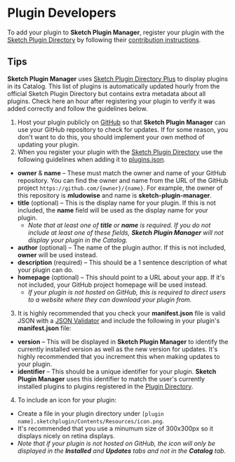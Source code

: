 Plugin Developers
=================

To add your plugin to **Sketch Plugin Manager**, register your plugin with the [Sketch Plugin Directory](https://github.com/sketchplugins/plugin-directory/) by following their [contribution instructions](https://github.com/sketchplugins/plugin-directory/blob/master/CONTRIBUTING.md).

Tips
----
**Sketch Plugin Manager** uses [Sketch Plugin Directory Plus](https://github.com/mludowise/sketch-plugin-directory-plus) to display plugins in its Catalog. This list of plugins is automatically updated hourly from the official Sketch Plugin Directory but contains extra metadata about all plugins. Check here an hour after registering your plugin to verify it was added correctly and follow the guidelines below.

1. Host your plugin publicly on [GitHub](https://github.com) so that **Sketch Plugin Manager** can use your GitHub repository to check for updates. If for some reason, you don't want to do this, you should implement your own method of updating your plugin.
2. When you register your plugin with the [Sketch Plugin Directory](https://github.com/sketchplugins/plugin-directory/) use the following guidelines when adding it to [plugins.json](https://github.com/sketchplugins/plugin-directory/blob/master/plugins.json).
  - **owner** & **name** &ndash; These must match the owner and name of your GitHub repository. You can find the owner and name from the URL of the GitHub project `https://github.com/{owner}/{name}`. For example, the owner of this repository is **mludowise** and name is **sketch-plugin-manager**.
  - **title** (optional) &ndash; This is the display name for your plugin. If this is not included, the **name** field will be used as the display name for your plugin.
    - _Note that at least one of **title** or **name** is required. If you do not include at least one of these fields, **Sketch Plugin Manager** will not display your plugin in the Catalog._
  - **author** (optional) &ndash; The name of the plugin author. If this is not included, **owner** will be used instead.
  - **description** (required) &ndash; This should be a 1 sentence description of what your plugin can do.
  - **homepage** (optional) &ndash; This should point to a URL about your app. If it's not included, your GitHub project homepage will be used instead.
    - _If your plugin is not hosted on GitHub, this is required to direct users to a website where they can download your plugin from._
3. It is highly recommended that you check your **manifest.json** file is valid JSON with a [JSON Validator](https://jsonformatter.curiousconcept.com/) and
include the following in your plugin's **manifest.json** file:
  - **version** &ndash; This will be displayed in **Sketch Plugin Manager** to identify the currently installed version as well as the new version for updates. It's highly recommended that you increment this when making updates to your plugin.
  - **identifier** &ndash; This should be a unique identifier for your plugin. **Sketch Plugin Manager** uses this identifier to match the user's currently installed plugins to plugins registered in the [Plugin Directory](https://github.com/sketchplugins/plugin-directory/).
4. To include an icon for your plugin:
  - Create a file in your plugin directory under `[plugin name].sketchplugin/Contents/Resources/icon.png`.
  - It's recommended that you use a minumum size of 300x300px so it displays nicely on retina displays.
  - _Note that if your plugin is not hosted on GitHub, the icon will only be displayed in the **Installed** and **Updates** tabs and not in the **Catalog** tab._
